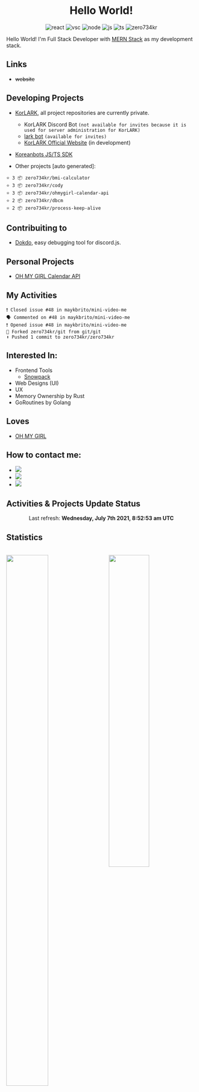 <h1 align="center">Hello World!</h1>
<p align="center">
  <img src="https://aleen42.github.io/badges/src/react.svg" alt="react"/>
  <img src="https://aleen42.github.io/badges/src/visual_studio_code.svg" alt="vsc"/>
  <img src="https://aleen42.github.io/badges/src/node.svg" alt="node"/>
  <img src="https://aleen42.github.io/badges/src/javascript.svg" alt="js"/>
  <img src="https://aleen42.github.io/badges/src/typescript.svg" alt="ts"/>
  <img src="https://komarev.com/ghpvc/?username=zero734kr&label=Profile%20views&color=0e75b6&style=flat" alt="zero734kr" />
</p>


Hello World! I'm Full Stack Developer with [MERN Stack](https://www.mongodb.com/mern-stack) as my development stack.

## Links

* ~~website~~

## Developing Projects

* [KorLARK](https://discord.gg/lark), all project repositories are currently private.
  - KorLARK Discord Bot ``(not available for invites because it is used for server administration for KorLARK)``
  - [lark bot](https://discord.com/api/oauth2/authorize?client_id=681219993911951360&permissions=8&scope=bot) ``(available for invites)``
  - [KorLARK Official Website](https://korlark.com) (in development)
* [Koreanbots JS/TS SDK](https://github.com/koreanbots/js-sdk)

* Other projects [auto generated]:

```
⭐️ 3 📦 zero734kr/bmi-calculator
⭐️ 3 📦 zero734kr/cody
⭐️ 3 📦 zero734kr/ohmygirl-calendar-api
⭐️ 2 📦 zero734kr/dbcm
⭐️ 2 📦 zero734kr/process-keep-alive
```

## Contribuiting to

* [Dokdo](https://github.com/wonderlandpark/dokdo), easy debugging tool for discord.js.

## Personal Projects

* [OH MY GIRL Calendar API](https://github.com/zero734kr/ohmygirl-calendar-api)

## My Activities

```
❗️ Closed issue #48 in maykbrito/mini-video-me
🗣 Commented on #48 in maykbrito/mini-video-me
❗️ Opened issue #48 in maykbrito/mini-video-me
🍴 Forked zero734kr/git from git/git
⬆️ Pushed 1 commit to zero734kr/zero734kr
```

## Interested In:

* Frontend Tools
  - [Snowpack](https://snowpack.dev)
* Web Designs (UI)
* UX
* Memory Ownership by Rust
* GoRoutines by Golang

## Loves

* [OH MY GIRL](https://open.spotify.com/artist/2019zR22qK2RBvCqtudBaI)

## How to contact me:

<ul>
  <li>
    <a href="mailto:zero734kr@gmail.com">
      <img src="https://img.shields.io/badge/-zero734kr@gmail.com-c14438?logo=Gmail&logoColor=white&link=mailto:zero734kr@gmail.com" />
    </a>
  </li>
  <li>
    <a href="mailto:zero734kr@kakao.com">
      <img src="https://img.shields.io/badge/-zero734kr@kakao.com-ffcd00?logo=Mail.Ru&logoColor=white&link=mailto:zero734kr@kakao.com" />
    </a>
  </li>
  <li>
    <a href="https://discord.com">
      <img src="https://img.shields.io/badge/-zero734kr＃5005-7289da?logo=Discord&logoColor=white&link=https://discord.com" />
    </a>
  </li>
</ul>

## Activities & Projects Update Status

<p align="center">Last refresh: <b>Wednesday, July 7th 2021, 8:52:53 am UTC</b></p>

## Statistics

<br />
<section>
  <a href="https://github.com/zero734kr">
    <img width="47%" align="left" height="60%" src="https://github-readme-stats.vercel.app/api?username=zero734kr&show_icons=true&hide_border=true&count_private=true&theme=dracula"/>
    <img align="right" width="46%" src="https://github-readme-stats.vercel.app/api/top-langs/?username=zero734kr&layout=compact" />
  </a>
</section>

